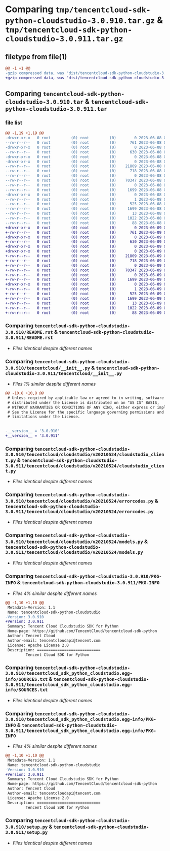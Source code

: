 # Comparing `tmp/tencentcloud-sdk-python-cloudstudio-3.0.910.tar.gz` & `tmp/tencentcloud-sdk-python-cloudstudio-3.0.911.tar.gz`

## filetype from file(1)

```diff
@@ -1 +1 @@
-gzip compressed data, was "dist/tencentcloud-sdk-python-cloudstudio-3.0.910.tar", last modified: Thu Jun  8 09:06:53 2023, max compression
+gzip compressed data, was "dist/tencentcloud-sdk-python-cloudstudio-3.0.911.tar", last modified: Fri Jun  9 02:15:53 2023, max compression
```

## Comparing `tencentcloud-sdk-python-cloudstudio-3.0.910.tar` & `tencentcloud-sdk-python-cloudstudio-3.0.911.tar`

### file list

```diff
@@ -1,19 +1,19 @@
-drwxr-xr-x   0 root         (0) root         (0)        0 2023-06-08 09:06:53.000000 tencentcloud-sdk-python-cloudstudio-3.0.910/
--rw-r--r--   0 root         (0) root         (0)      761 2023-06-08 09:06:51.000000 tencentcloud-sdk-python-cloudstudio-3.0.910/README.rst
-drwxr-xr-x   0 root         (0) root         (0)        0 2023-06-08 09:06:53.000000 tencentcloud-sdk-python-cloudstudio-3.0.910/tencentcloud/
--rw-r--r--   0 root         (0) root         (0)      630 2023-06-08 09:06:52.000000 tencentcloud-sdk-python-cloudstudio-3.0.910/tencentcloud/__init__.py
-drwxr-xr-x   0 root         (0) root         (0)        0 2023-06-08 09:06:53.000000 tencentcloud-sdk-python-cloudstudio-3.0.910/tencentcloud/cloudstudio/
-drwxr-xr-x   0 root         (0) root         (0)        0 2023-06-08 09:06:53.000000 tencentcloud-sdk-python-cloudstudio-3.0.910/tencentcloud/cloudstudio/v20210524/
--rw-r--r--   0 root         (0) root         (0)    21809 2023-06-08 09:06:52.000000 tencentcloud-sdk-python-cloudstudio-3.0.910/tencentcloud/cloudstudio/v20210524/cloudstudio_client.py
--rw-r--r--   0 root         (0) root         (0)      718 2023-06-08 09:06:52.000000 tencentcloud-sdk-python-cloudstudio-3.0.910/tencentcloud/cloudstudio/v20210524/errorcodes.py
--rw-r--r--   0 root         (0) root         (0)        0 2023-06-08 09:06:52.000000 tencentcloud-sdk-python-cloudstudio-3.0.910/tencentcloud/cloudstudio/v20210524/__init__.py
--rw-r--r--   0 root         (0) root         (0)    70347 2023-06-08 09:06:52.000000 tencentcloud-sdk-python-cloudstudio-3.0.910/tencentcloud/cloudstudio/v20210524/models.py
--rw-r--r--   0 root         (0) root         (0)        0 2023-06-08 09:06:52.000000 tencentcloud-sdk-python-cloudstudio-3.0.910/tencentcloud/cloudstudio/__init__.py
--rw-r--r--   0 root         (0) root         (0)     1699 2023-06-08 09:06:53.000000 tencentcloud-sdk-python-cloudstudio-3.0.910/PKG-INFO
-drwxr-xr-x   0 root         (0) root         (0)        0 2023-06-08 09:06:53.000000 tencentcloud-sdk-python-cloudstudio-3.0.910/tencentcloud_sdk_python_cloudstudio.egg-info/
--rw-r--r--   0 root         (0) root         (0)        1 2023-06-08 09:06:53.000000 tencentcloud-sdk-python-cloudstudio-3.0.910/tencentcloud_sdk_python_cloudstudio.egg-info/dependency_links.txt
--rw-r--r--   0 root         (0) root         (0)      525 2023-06-08 09:06:53.000000 tencentcloud-sdk-python-cloudstudio-3.0.910/tencentcloud_sdk_python_cloudstudio.egg-info/SOURCES.txt
--rw-r--r--   0 root         (0) root         (0)     1699 2023-06-08 09:06:53.000000 tencentcloud-sdk-python-cloudstudio-3.0.910/tencentcloud_sdk_python_cloudstudio.egg-info/PKG-INFO
--rw-r--r--   0 root         (0) root         (0)       13 2023-06-08 09:06:53.000000 tencentcloud-sdk-python-cloudstudio-3.0.910/tencentcloud_sdk_python_cloudstudio.egg-info/top_level.txt
--rw-r--r--   0 root         (0) root         (0)     1022 2023-06-08 09:06:51.000000 tencentcloud-sdk-python-cloudstudio-3.0.910/setup.py
--rw-r--r--   0 root         (0) root         (0)       88 2023-06-08 09:06:53.000000 tencentcloud-sdk-python-cloudstudio-3.0.910/setup.cfg
+drwxr-xr-x   0 root         (0) root         (0)        0 2023-06-09 02:15:53.000000 tencentcloud-sdk-python-cloudstudio-3.0.911/
+-rw-r--r--   0 root         (0) root         (0)      761 2023-06-09 02:15:53.000000 tencentcloud-sdk-python-cloudstudio-3.0.911/README.rst
+drwxr-xr-x   0 root         (0) root         (0)        0 2023-06-09 02:15:53.000000 tencentcloud-sdk-python-cloudstudio-3.0.911/tencentcloud/
+-rw-r--r--   0 root         (0) root         (0)      630 2023-06-09 02:15:53.000000 tencentcloud-sdk-python-cloudstudio-3.0.911/tencentcloud/__init__.py
+drwxr-xr-x   0 root         (0) root         (0)        0 2023-06-09 02:15:53.000000 tencentcloud-sdk-python-cloudstudio-3.0.911/tencentcloud/cloudstudio/
+drwxr-xr-x   0 root         (0) root         (0)        0 2023-06-09 02:15:53.000000 tencentcloud-sdk-python-cloudstudio-3.0.911/tencentcloud/cloudstudio/v20210524/
+-rw-r--r--   0 root         (0) root         (0)    21809 2023-06-09 02:15:53.000000 tencentcloud-sdk-python-cloudstudio-3.0.911/tencentcloud/cloudstudio/v20210524/cloudstudio_client.py
+-rw-r--r--   0 root         (0) root         (0)      718 2023-06-09 02:15:53.000000 tencentcloud-sdk-python-cloudstudio-3.0.911/tencentcloud/cloudstudio/v20210524/errorcodes.py
+-rw-r--r--   0 root         (0) root         (0)        0 2023-06-09 02:15:53.000000 tencentcloud-sdk-python-cloudstudio-3.0.911/tencentcloud/cloudstudio/v20210524/__init__.py
+-rw-r--r--   0 root         (0) root         (0)    70347 2023-06-09 02:15:53.000000 tencentcloud-sdk-python-cloudstudio-3.0.911/tencentcloud/cloudstudio/v20210524/models.py
+-rw-r--r--   0 root         (0) root         (0)        0 2023-06-09 02:15:53.000000 tencentcloud-sdk-python-cloudstudio-3.0.911/tencentcloud/cloudstudio/__init__.py
+-rw-r--r--   0 root         (0) root         (0)     1699 2023-06-09 02:15:53.000000 tencentcloud-sdk-python-cloudstudio-3.0.911/PKG-INFO
+drwxr-xr-x   0 root         (0) root         (0)        0 2023-06-09 02:15:53.000000 tencentcloud-sdk-python-cloudstudio-3.0.911/tencentcloud_sdk_python_cloudstudio.egg-info/
+-rw-r--r--   0 root         (0) root         (0)        1 2023-06-09 02:15:53.000000 tencentcloud-sdk-python-cloudstudio-3.0.911/tencentcloud_sdk_python_cloudstudio.egg-info/dependency_links.txt
+-rw-r--r--   0 root         (0) root         (0)      525 2023-06-09 02:15:53.000000 tencentcloud-sdk-python-cloudstudio-3.0.911/tencentcloud_sdk_python_cloudstudio.egg-info/SOURCES.txt
+-rw-r--r--   0 root         (0) root         (0)     1699 2023-06-09 02:15:53.000000 tencentcloud-sdk-python-cloudstudio-3.0.911/tencentcloud_sdk_python_cloudstudio.egg-info/PKG-INFO
+-rw-r--r--   0 root         (0) root         (0)       13 2023-06-09 02:15:53.000000 tencentcloud-sdk-python-cloudstudio-3.0.911/tencentcloud_sdk_python_cloudstudio.egg-info/top_level.txt
+-rw-r--r--   0 root         (0) root         (0)     1022 2023-06-09 02:15:53.000000 tencentcloud-sdk-python-cloudstudio-3.0.911/setup.py
+-rw-r--r--   0 root         (0) root         (0)       88 2023-06-09 02:15:53.000000 tencentcloud-sdk-python-cloudstudio-3.0.911/setup.cfg
```

### Comparing `tencentcloud-sdk-python-cloudstudio-3.0.910/README.rst` & `tencentcloud-sdk-python-cloudstudio-3.0.911/README.rst`

 * *Files identical despite different names*

### Comparing `tencentcloud-sdk-python-cloudstudio-3.0.910/tencentcloud/__init__.py` & `tencentcloud-sdk-python-cloudstudio-3.0.911/tencentcloud/__init__.py`

 * *Files 1% similar despite different names*

```diff
@@ -10,8 +10,8 @@
 # Unless required by applicable law or agreed to in writing, software
 # distributed under the License is distributed on an "AS IS" BASIS,
 # WITHOUT WARRANTIES OR CONDITIONS OF ANY KIND, either express or implied.
 # See the License for the specific language governing permissions and
 # limitations under the License.
 
 
-__version__ = '3.0.910'
+__version__ = '3.0.911'
```

### Comparing `tencentcloud-sdk-python-cloudstudio-3.0.910/tencentcloud/cloudstudio/v20210524/cloudstudio_client.py` & `tencentcloud-sdk-python-cloudstudio-3.0.911/tencentcloud/cloudstudio/v20210524/cloudstudio_client.py`

 * *Files identical despite different names*

### Comparing `tencentcloud-sdk-python-cloudstudio-3.0.910/tencentcloud/cloudstudio/v20210524/errorcodes.py` & `tencentcloud-sdk-python-cloudstudio-3.0.911/tencentcloud/cloudstudio/v20210524/errorcodes.py`

 * *Files identical despite different names*

### Comparing `tencentcloud-sdk-python-cloudstudio-3.0.910/tencentcloud/cloudstudio/v20210524/models.py` & `tencentcloud-sdk-python-cloudstudio-3.0.911/tencentcloud/cloudstudio/v20210524/models.py`

 * *Files identical despite different names*

### Comparing `tencentcloud-sdk-python-cloudstudio-3.0.910/PKG-INFO` & `tencentcloud-sdk-python-cloudstudio-3.0.911/PKG-INFO`

 * *Files 4% similar despite different names*

```diff
@@ -1,10 +1,10 @@
 Metadata-Version: 1.1
 Name: tencentcloud-sdk-python-cloudstudio
-Version: 3.0.910
+Version: 3.0.911
 Summary: Tencent Cloud Cloudstudio SDK for Python
 Home-page: https://github.com/TencentCloud/tencentcloud-sdk-python
 Author: Tencent Cloud
 Author-email: tencentcloudapi@tencent.com
 License: Apache License 2.0
 Description: ============================
         Tencent Cloud SDK for Python
```

### Comparing `tencentcloud-sdk-python-cloudstudio-3.0.910/tencentcloud_sdk_python_cloudstudio.egg-info/SOURCES.txt` & `tencentcloud-sdk-python-cloudstudio-3.0.911/tencentcloud_sdk_python_cloudstudio.egg-info/SOURCES.txt`

 * *Files identical despite different names*

### Comparing `tencentcloud-sdk-python-cloudstudio-3.0.910/tencentcloud_sdk_python_cloudstudio.egg-info/PKG-INFO` & `tencentcloud-sdk-python-cloudstudio-3.0.911/tencentcloud_sdk_python_cloudstudio.egg-info/PKG-INFO`

 * *Files 4% similar despite different names*

```diff
@@ -1,10 +1,10 @@
 Metadata-Version: 1.1
 Name: tencentcloud-sdk-python-cloudstudio
-Version: 3.0.910
+Version: 3.0.911
 Summary: Tencent Cloud Cloudstudio SDK for Python
 Home-page: https://github.com/TencentCloud/tencentcloud-sdk-python
 Author: Tencent Cloud
 Author-email: tencentcloudapi@tencent.com
 License: Apache License 2.0
 Description: ============================
         Tencent Cloud SDK for Python
```

### Comparing `tencentcloud-sdk-python-cloudstudio-3.0.910/setup.py` & `tencentcloud-sdk-python-cloudstudio-3.0.911/setup.py`

 * *Files identical despite different names*

